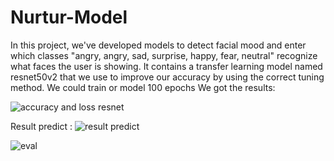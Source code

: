 # Nurtur-Model

In this project, we've developed models to detect facial mood and enter which classes "angry, angry, sad, surprise, happy, fear, neutral" recognize what faces the user is showing. It contains a transfer learning model named resnet50v2 that we use to improve our accuracy by using the correct tuning method. We could train or model 100 epochs We got the results:

![accuracy and loss resnet](https://github.com/Nurtur-Capstone-Project/Nurtur-Model/assets/87806728/c40c9827-b21e-4eca-8e18-424f95c3e4d0)

Result predict :
![result predict](https://github.com/Nurtur-Capstone-Project/Nurtur-Model/assets/87806728/17fc21b1-ddd6-47a2-8cf1-4b62012a21b0)

![eval](https://github.com/Nurtur-Capstone-Project/Nurtur-Model/assets/87806728/6094236c-40b5-4fcc-af21-ffb7f814d898)

